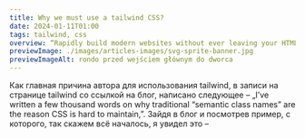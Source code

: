 ```yaml
---
title: Why we must use a tailwind CSS?
date: 2024-01-11T01:00
tags: tailwind, css
overview: “Rapidly build modern websites without ever leaving your HTML.”. What they mean? We have some problems witch writing CSS in separate .CSS files? Or this “Tailwind CSS is the only framework that I've seen scale on large teams. It’s easy to customize...
previewImage: ./images/articles-images/svg-sprite-banner.jpg
previewImageAlt: rondo przed wejściem głównym do dworca
---
```


Как главная причина автора для использования tailwind, в записи на странице tailwind со ссылкой на блог, написано следующее – „I’ve written a few thousand words on why traditional “semantic class names” are the reason CSS is hard to maintain,”. Зайдя в блог и посмотрев пример, с которого, так скажем всё началось, я увидел это –
